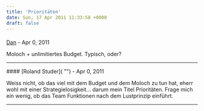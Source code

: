 ```yaml
---
title: 'Prioritäten'
date: Sun, 17 Apr 2011 11:33:58 +0000
draft: false
---
```



#### 
[Dan]( "") - <time datetime="2011-04-17 11:47:48">Apr 0, 2011</time>

Moloch + unlimitiertes Budget. Typisch, oder?
<hr />
#### 
[Roland Studer]( "") - <time datetime="2011-04-17 15:07:31">Apr 0, 2011</time>

Weiss nicht, ob das viel mit dem Budget und dem Moloch zu tun hat, eherr wohl mit einer Strategielosigkeit… darum mein Titel Prioritäten. Frage mich ein wenig, ob das Team Funktionen nach dem Lustprinzip einführt.
<hr />
